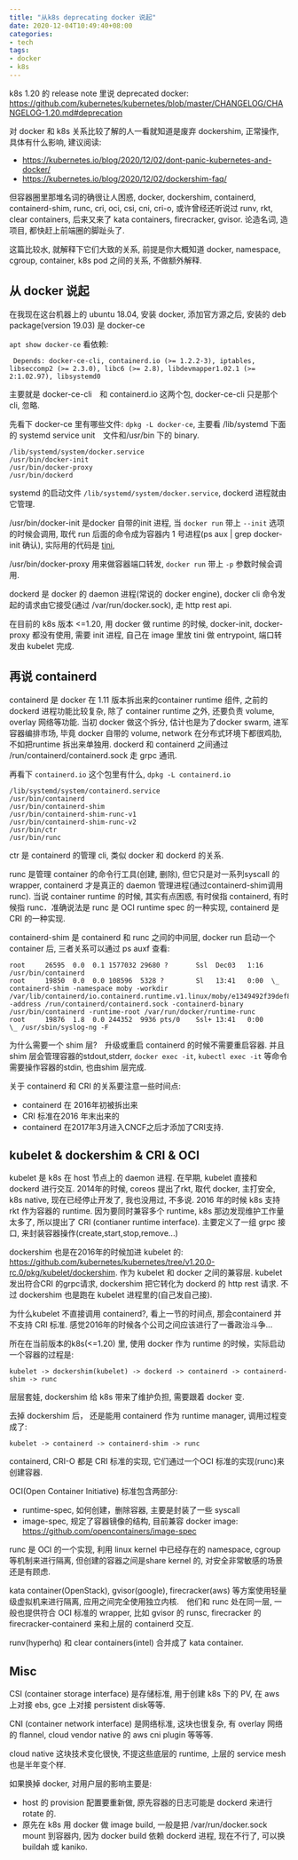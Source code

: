 ```yaml
---
title: "从k8s deprecating docker 说起"
date: 2020-12-04T10:49:40+08:00
categories:
- tech
tags:
- docker
- k8s
---
```


k8s 1.20 的 release note 里说 deprecated docker: https://github.com/kubernetes/kubernetes/blob/master/CHANGELOG/CHANGELOG-1.20.md#deprecation

对 docker 和 k8s 关系比较了解的人一看就知道是废弃 dockershim, 正常操作, 具体有什么影响, 建议阅读:

- https://kubernetes.io/blog/2020/12/02/dont-panic-kubernetes-and-docker/
- https://kubernetes.io/blog/2020/12/02/dockershim-faq/

但容器圈里那堆名词的确很让人困惑, docker, dockershim, containerd, containerd-shim, runc, cri, oci, csi, cni, cri-o, 或许曾经还听说过 runv, rkt, clear containers, 后来又来了 kata containers, firecracker, gvisor. 论造名词, 造项目, 都快赶上前端圈的脚趾头了. 

这篇比较水, 就解释下它们大致的关系, 前提是你大概知道 docker, namespace, cgroup, container, k8s pod 之间的关系, 不做额外解释.

## 从 docker 说起

在我现在这台机器上的 ubuntu 18.04, 安装 docker, 添加官方源之后, 安装的 deb package(version 19.03) 是 docker-ce

`apt show docker-ce`  看依赖:

     Depends: docker-ce-cli, containerd.io (>= 1.2.2-3), iptables, libseccomp2 (>= 2.3.0), libc6 (>= 2.8), libdevmapper1.02.1 (>= 2:1.02.97), libsystemd0


主要就是 docker-ce-cli　和 containerd.io 这两个包, docker-ce-cli 只是那个 cli, 忽略.


先看下 docker-ce 里有哪些文件: `dpkg -L docker-ce`, 主要看 /lib/systemd 下面的 systemd service unit　文件和/usr/bin 下的 binary.


    /lib/systemd/system/docker.service
    /usr/bin/docker-init
    /usr/bin/docker-proxy
    /usr/bin/dockerd

systemd 的启动文件 `/lib/systemd/system/docker.service`, dockerd 进程就由它管理.

/usr/bin/docker-init 是docker 自带的init 进程, 当 `docker run` 带上 `--init` 选项的时候会调用, 取代 run 后面的命令成为容器内 1 号进程(ps aux | grep docker-init 确认), 实际用的代码是 [tini](https://github.com/krallin/tini), 

/usr/bin/docker-proxy 用来做容器端口转发, `docker run` 带上 `-p` 参数时候会调用.

dockerd 是 docker 的 daemon 进程(常说的 docker engine), docker cli 命令发起的请求由它接受(通过 /var/run/docker.sock), 走 http rest api.

在目前的 k8s 版本 <=1.20, 用 docker 做 runtime 的时候, docker-init, docker-proxy 都没有使用, 需要 init 进程, 自己在 image 里放 tini 做 entrypoint, 端口转发由 kubelet 完成.

## 再说 containerd

containerd 是 docker 在 1.11 版本拆出来的container runtime 组件, 之前的 dockerd 进程功能比较复杂, 除了 container runtime 之外, 还要负责 volume, overlay 网络等功能. 当初 docker 做这个拆分, 估计也是为了docker swarm, 进军容器编排市场, 毕竟 docker 自带的 volume, network 在分布式环境下都很鸡肋, 不如把runtime 拆出来单独用. dockerd 和 containerd 之间通过 /run/containerd/containerd.sock 走 grpc 通讯.

再看下 `containerd.io` 这个包里有什么, `dpkg -L containerd.io`

    
    /lib/systemd/system/containerd.service
    /usr/bin/containerd
    /usr/bin/containerd-shim
    /usr/bin/containerd-shim-runc-v1
    /usr/bin/containerd-shim-runc-v2
    /usr/bin/ctr
    /usr/bin/runc

ctr 是 containerd 的管理 cli, 类似 docker 和 dockerd 的关系.

runc 是管理 container 的命令行工具(创建, 删除), 但它只是对一系列syscall 的 wrapper, containerd 才是真正的 daemon 管理进程(通过containerd-shim调用 runc). 当说 container runtime 的时候, 其实有点困惑, 有时侯指 containerd, 有时候指 runc．准确说法是 runc 是 OCI runtime spec 的一种实现, containerd 是 CRI 的一种实现.

containerd-shim 是 containerd 和 runc 之间的中间层, docker run 启动一个 container 后, 三者关系可以通过 ps auxf 查看:

    
    root     26595  0.0  0.1 1577032 29680 ?       Ssl  Dec03   1:16 /usr/bin/containerd
    root     19850  0.0  0.0 108596  5328 ?        Sl   13:41   0:00  \_ containerd-shim -namespace moby -workdir /var/lib/containerd/io.containerd.runtime.v1.linux/moby/e1349492f39def8f34a81aebd1a329b1c45a678d81cc4d91a719b3f066e3e2d3 -address /run/containerd/containerd.sock -containerd-binary /usr/bin/containerd -runtime-root /var/run/docker/runtime-runc
    root     19876  1.8  0.0 244352  9936 pts/0    Ssl+ 13:41   0:00      \_ /usr/sbin/syslog-ng -F


为什么需要一个 shim 层?　升级或重启 containerd 的时候不需要重启容器. 并且 shim 层会管理容器的stdout,stderr, `docker exec -it`, `kubectl exec -it` 等命令需要操作容器的stdin, 也由shim 层完成.

关于 containerd 和 CRI 的关系要注意一些时间点:

- containerd 在 2016年初被拆出来
- CRI 标准在2016 年末出来的
- containerd 在2017年3月进入CNCF之后才添加了CRI支持.

## kubelet & dockershim & CRI & OCI

kubelet 是 k8s 在 host 节点上的 daemon 进程. 在早期, kubelet 直接和 dockerd 进行交互. 2014年的时候, coreos 提出了rkt, 取代 docker, 主打安全, k8s native, 现在已经停止开发了, 我也没用过, 不多说. 2016 年的时候 k8s 支持 rkt 作为容器的 runtime. 因为要同时兼容多个 runtime, k8s 那边发现维护工作量太多了, 所以提出了 CRI (contianer runtime interface). 主要定义了一组 grpc 接口, 来封装容器操作(create,start,stop,remove...)

dockershim 也是在2016年的时候加进 kubelet 的: https://github.com/kubernetes/kubernetes/tree/v1.20.0-rc.0/pkg/kubelet/dockershim. 作为 kubelet 和 docker 之间的兼容层. kubelet 发出符合CRI 的grpc请求, dockershim 把它转化为 dockerd 的 http rest 请求. 不过 dockershim 也是跑在 kubelet 进程里的(自己发自己接).

为什么kubelet 不直接调用 containerd?, 看上一节的时间点, 那会containerd 并不支持 CRI 标准. 感觉2016年的时候各个公司之间应该进行了一番政治斗争...

所在在当前版本的k8s(<=1.20) 里, 使用 docker 作为 runtime 的时候，实际启动一个容器的过程是:

    kubelet -> dockershim(kubelet) -> dockerd -> containerd -> containerd-shim -> runc

层层套娃, dockershim 给 k8s 带来了维护负担, 需要跟着 docker 变. 

去掉 dockershim 后， 还是能用 containerd 作为 runtime manager, 调用过程变成了:

    kubelet -> containerd -> containerd-shim -> runc


containerd, CRI-O 都是 CRI 标准的实现, 它们通过一个OCI 标准的实现(runc)来创建容器.

OCI(Open Container Initiative) 标准包含两部分:

- runtime-spec, 如何创建，删除容器, 主要是封装了一些 syscall
- image-spec, 规定了容器镜像的结构, 目前兼容 docker image: https://github.com/opencontainers/image-spec

runc 是 OCI 的一个实现, 利用 linux kernel 中已经存在的 namespace, cgroup 等机制来进行隔离, 但创建的容器之间是share kernel 的, 对安全非常敏感的场景还是有顾虑.

kata container(OpenStack), gvisor(google), firecracker(aws) 等方案使用轻量级虚拟机来进行隔离, 应用之间完全使用独立内核.　他们和 runc 处在同一层, 一般也提供符合 OCI 标准的 wrapper, 比如 gvisor 的 runsc,
firecracker 的 firecracker-containerd 来和上层的 containerd 交互. 

runv(hyperhq) 和 clear containers(intel) 合并成了 kata container.

## Misc

CSI (container storage interface) 是存储标准, 用于创建 k8s 下的 PV, 在 aws 上对接 ebs, gce 上对接 persistent disk等等.

CNI (container network interface) 是网络标准, 这块也很复杂, 有 overlay 网络的 flannel, cloud vendor native 的 aws cni plugin 等等等.

cloud native 这块技术变化很快, 不提这些底层的 runtime, 上层的 service mesh 也是半年变个样. 

如果换掉 docker, 对用户层的影响主要是:

- host 的 provision 配置要重新做, 原先容器的日志可能是 dockerd 来进行 rotate 的.
- 原先在 k8s 用 docker 做 image build, 一般是把 /var/run/docker.sock mount 到容器内, 因为 docker build 依赖 dockerd 进程, 现在不行了, 可以换buildah 或 kaniko.
